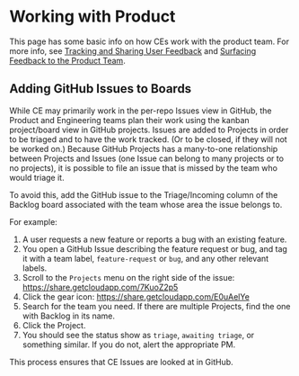 # Working with Product

This page has some basic info on how CEs work with the product team. For more info, see [Tracking and Sharing User Feedback](../product/product_management/user_feedback.md) and [Surfacing Feedback to the Product Team](../product/surfacing_product_feedback.md).

## Adding GitHub Issues to Boards

While CE may primarily work in the per-repo Issues view in GitHub, the Product and Engineering teams plan their work using the kanban project/board view in GitHub projects. Issues are added to Projects in order to be triaged and to have the work tracked. (Or to be closed, if they will not be worked on.) Because GitHub Projects has a many-to-one relationship between Projects and Issues (one Issue can belong to many projects or to no projects), it is possible to file an issue that is missed by the team who would triage it.

To avoid this, add the GitHub issue to the Triage/Incoming column of the Backlog board associated with the team whose area the issue belongs to.

For example:

1. A user requests a new feature or reports a bug with an existing feature.
1. You open a GitHub Issue describing the feature request or bug, and tag it with a team label, `feature-request` or `bug`, and any other relevant labels.
1. Scroll to the `Projects` menu on the right side of the issue: https://share.getcloudapp.com/7KuoZ2p5
1. Click the gear icon: https://share.getcloudapp.com/E0uAelYe
1. Search for the team you need. If there are multiple Projects, find the one with Backlog in its name.
1. Click the Project.
1. You should see the status show as `triage`, `awaiting triage`, or something similar. If you do not, alert the appropriate PM.

This process ensures that CE Issues are looked at in GitHub.
